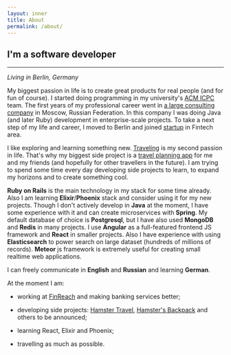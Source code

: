 ```yaml
---
layout: inner
title: About
permalink: /about/
---
```


## I'm a software developer
---

_Living in Berlin, Germany_

My biggest passion in life is to create great products for real people (and for fun of course).
I started doing programming in my university's [ACM ICPC](https://icpc.baylor.edu/) team. The first years of my
professional career went in [a large consulting company](http://at-consulting.co.uk/) in Moscow, Russian Federation.
In this company I was doing Java (and later Ruby) development in enterprise-scale projects.
To take a next step of my life and career, I moved to Berlin and joined [startup](http://finreach.de) in Fintech area.

I like exploring and learning something new. [Traveling](http://hamster.travel/en/users/191#/map) is my second passion in life. That's why my biggest side project is a [travel planning app](http://hamster.travel) for me and my friends (and hopefully for other travellers in the future). I am trying to spend some time every day developing side projects to learn, to expand my horizons and to create something cool.

**Ruby on Rails** is the main technology in my stack for some time already. Also I am learning **Elixir**/**Phoenix** stack
and consider using it for my new projects.
Though I don't actively develop in **Java** at the moment, I have some experience with it and can create microservices with **Spring**. My default database of choice is **Postgresql**, but I have also used **MongoDB** and **Redis** in many projects.
I use **Angular** as a full-featured frontend JS framework and **React** in smaller projects.
Also I have experience with using **Elasticsearch** to power search on large dataset (hundreds of millions of records).
**Meteor** js framework is extremely useful for creating small realtime web applications.

I can freely communicate in **English** and **Russian** and learning **German**.

At the moment I am:

* working at [FinReach](http://finreach.de) and making banking services better;

* developing side projects: [Hamster Travel](http://hamster.travel), [Hamster's Backpack](http://hamsters-backpack.com/en) and others to be announced;

* learning React, Elixir and Phoenix;

* travelling as much as possible.
